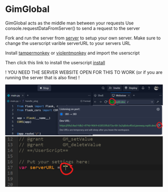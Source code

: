 # GimGlobal

GimGlobal acts as the middle man between your requests
Use console.requestDataFromServer() to send a request to the server

Fork and run the server from [server](https://replit.com/@wendover3401/server) to setup your own server.
Make sure to change the userscript varible serverURL to your servers URL

Install [tampermonkey](https://chromewebstore.google.com/detail/tampermonkey/dhdgffkkebhmkfjojejmpbldmpobfkfo) or [violentmonkey](https://chromewebstore.google.com/detail/violentmonkey/jinjaccalgkegednnccohejagnlnfdag) and import the userscript

Then click this link to install the userscript [install](https://github.com/wend0ver/GimGlobal/raw/main/gimGlobal.user.js)

! YOU NEED THE SERVER WEBSITE OPEN FOR THIS TO WORK (or if you are running the server that is also fine) !

![1](https://raw.githubusercontent.com/wend0ver/GimGlobal/main/getURL.png)
![2](https://raw.githubusercontent.com/wend0ver/GimGlobal/main/pasteURL.png)
